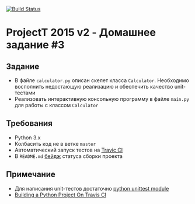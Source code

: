 [![Build Status](https://travis-ci.org/Alina3677/lesson_3_homework.svg?branch=test)](https://travis-ci.org/Alina3677/lesson_3_homework.svg)
# ProjectT 2015 v2 - Домашнее задание #3
## Задание
- В файле `calculator.py` описан скелет класса `Calculator`. Необходимо восполнить недостающую реализацию и обеспечить качество unit-тестами
- Реализовать интерактивную консольную программу в файле `main.py` для работы с классом `Calculator`

## Требования
- Python 3.x
- Колбасить код не в ветке `master`
- Автоматический запуск тестов на [Travic CI](https://travis-ci.org/)
- В `README.md` [бейдж](http://docs.travis-ci.com/user/status-images/) статуса сборки проекта

## Примечание
- Для написания unit-тестов достаточно [python unittest module](https://docs.python.org/3/library/unittest.html)
- [Building a Python Project On Travis CI](http://docs.travis-ci.com/user/languages/python/)
